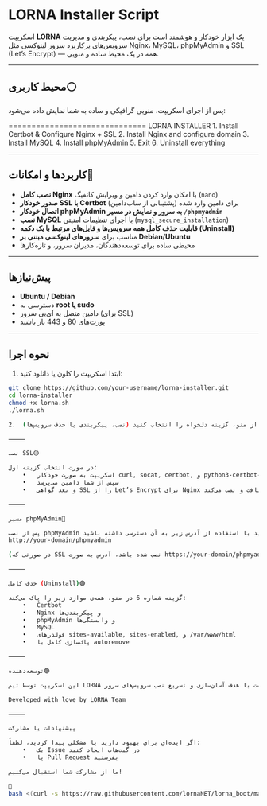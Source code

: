 # LORNA Installer Script

اسکریپت **LORNA** یک ابزار خودکار و هوشمند است برای نصب، پیکربندی و مدیریت سرویس‌های پرکاربرد سرور لینوکسی مثل Nginx، MySQL، phpMyAdmin و SSL (Let’s Encrypt) — همه در یک محیط ساده و منویی.

---

## محیط کاربری⚪️

پس از اجرای اسکریپت، منویی گرافیکی و ساده به شما نمایش داده می‌شود:

==============================
LORNA INSTALLER
	1.	Install Certbot & Configure Nginx + SSL
	2.	Install Nginx and configure domain
	3.	Install MySQL
	4.	Install phpMyAdmin
	5.	Exit
	6.	Uninstall everything

 ---

## کاربردها و امکانات🔴

- **نصب کامل Nginx** با امکان وارد کردن دامین و ویرایش کانفیگ (`nano`)
- **صدور خودکار SSL با Certbot** برای دامین وارد شده (پشتیبانی از ساب‌دامین)
- **اتصال خودکار phpMyAdmin به سرور و نمایش در مسیر `/phpmyadmin`**
- **نصب MySQL** با اجرای تنظیمات امنیتی (`mysql_secure_installation`)
- **قابلیت حذف کامل همه سرویس‌ها و فایل‌های مرتبط با یک دکمه (Uninstall)**
- مناسب برای **سرورهای لینوکسی مبتنی بر Debian/Ubuntu**
- محیطی ساده برای توسعه‌دهندگان، مدیران سرور، و تازه‌کارها

---

## پیش‌نیازها

- **Ubuntu / Debian**
- دسترسی به **root یا sudo**
- دامین متصل به آی‌پی سرور (برای SSL)
- پورت‌های 80 و 443 باز باشند

---

## نحوه اجرا

1. ابتدا اسکریپت را کلون یا دانلود کنید:

```bash
git clone https://github.com/your-username/lorna-installer.git
cd lorna-installer
chmod +x lorna.sh
./lorna.sh

2.	از منو، گزینه دلخواه را انتخاب کنید (نصب، پیکربندی یا حذف سرویس‌ها)

⸻

نصب SSL🟡

در صورت انتخاب گزینه اول:
	•	اسکریپت به صورت خودکار curl, socat, certbot, و python3-certbot-nginx را نصب می‌کند
	•	سپس از شما دامین می‌پرسد
	•	و بعد گواهی SSL را از Let’s Encrypt برای Nginx دریافت و نصب می‌کند

⸻

مسیر phpMyAdmin🔵

پس از نصب phpMyAdmin از طریق اسکریپت، می‌توانید با استفاده از آدرس زیر به آن دسترسی داشته باشید:
http://your-domain/phpmyadmin

(در صورتی که SSL نصب شده باشد، آدرس به صورت https://your-domain/phpmyadmin خواهد بود)

⸻

حذف کامل (Uninstall)🟣

گزینه شماره 6 در منو، همه‌ی موارد زیر را پاک می‌کند:
	•	Certbot
	•	Nginx و پیکربندی‌ها
	•	phpMyAdmin و وابستگی‌ها
	•	MySQL
	•	فولدرهای sites-available, sites-enabled, و /var/www/html
	•	پاک‌سازی کامل با autoremove

⸻

توسعه‌دهنده🟢

این اسکریپت توسط تیم LORNA توسعه داده شده است با هدف آسان‌سازی و تسریع نصب سرویس‌های سرور.

Developed with love by LORNA Team

⸻

پیشنهادات یا مشارکت

اگر ایده‌ای برای بهبود دارید یا مشکلی پیدا کردید، لطفاً:
	•	یک Issue در گیت‌هاب ایجاد کنید
	•	یا Pull Request بفرستید

ما از مشارکت شما استقبال می‌کنیم!

🔻
bash <(curl -s https://raw.githubusercontent.com/lornaNET/lorna_boot/main/install_bot.sh)
